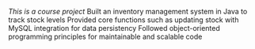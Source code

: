 *This is a course project*
Built an inventory management system in Java to track stock levels
Provided core functions such as updating stock with MySQL integration for data persistency
Followed object-oriented programming principles for maintainable and scalable code
